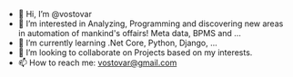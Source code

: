 - 👋 Hi, I’m @vostovar
- 👀 I’m interested in Analyzing, Programming and discovering new areas in automation of mankind's offairs! Meta data, BPMS and ...
- 🌱 I’m currently learning .Net Core, Python, Django, ...
- 💞️ I’m looking to collaborate on Projects based on my interests.
- 📫 How to reach me: vostovar@gmail.com

<!---
vostovar/vostovar is a ✨ special ✨ repository because its `README.md` (this file) appears on your GitHub profile.
You can click the Preview link to take a look at your changes.
--->
